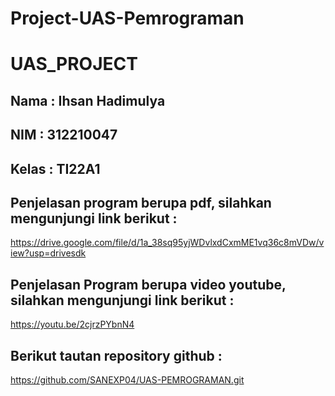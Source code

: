 # Project-UAS-Pemrograman
# UAS_PROJECT
## Nama  : Ihsan Hadimulya
## NIM   : 312210047
## Kelas : TI22A1

## Penjelasan program berupa pdf, silahkan mengunjungi link berikut :

https://drive.google.com/file/d/1a_38sq95yjWDvlxdCxmME1vq36c8mVDw/view?usp=drivesdk

## Penjelasan Program berupa video youtube, silahkan mengunjungi link berikut :

https://youtu.be/2cjrzPYbnN4

## Berikut tautan repository github :

https://github.com/SANEXP04/UAS-PEMROGRAMAN.git
